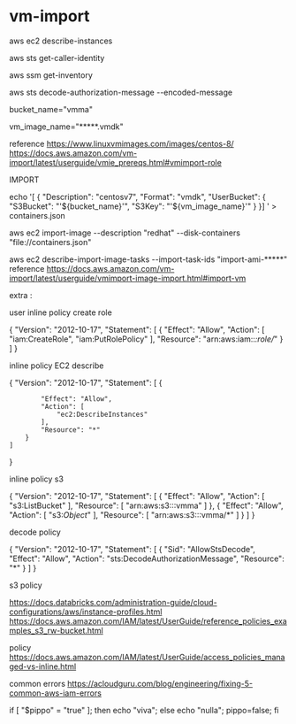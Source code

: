 # vm-import



aws ec2 describe-instances

aws sts get-caller-identity

aws ssm get-inventory

aws sts  decode-authorization-message --encoded-message

bucket_name="vmma"

vm_image_name="*****.vmdk"

reference
https://www.linuxvmimages.com/images/centos-8/
https://docs.aws.amazon.com/vm-import/latest/userguide/vmie_prereqs.html#vmimport-role

IMPORT 

echo '[
  {
    "Description": "centosv7",
    "Format": "vmdk",
    "UserBucket": {
        "S3Bucket": "'${bucket_name}'",
        "S3Key": "'${vm_image_name}'"
    }
}]
' > containers.json

aws ec2 import-image --description "redhat" --disk-containers "file://containers.json"


aws ec2 describe-import-image-tasks --import-task-ids "import-ami-*****"
reference
https://docs.aws.amazon.com/vm-import/latest/userguide/vmimport-image-import.html#import-vm

extra :

user inline policy create role

{
    "Version": "2012-10-17",
    "Statement": [
        {
            "Effect": "Allow",
            "Action": [
                "iam:CreateRole",
                "iam:PutRolePolicy"
            ],
            "Resource": "arn:aws:iam::*:role/*"
        }
    ]
}

inline policy EC2 describe 

{
    "Version": "2012-10-17",
    "Statement": [
        {
            
            "Effect": "Allow",
            "Action": [
                "ec2:DescribeInstances"
            ],
            "Resource": "*"
        }
    ]
}


inline policy s3  

{
    "Version": "2012-10-17",
    "Statement": [
        {
            "Effect": "Allow",
            "Action": [
                "s3:ListBucket"
            ],
            "Resource": [
                "arn:aws:s3:::vmma"
            ]
        },
        {
            "Effect": "Allow",
            "Action": [
                "s3:*Object*"
            ],
            "Resource": [
                "arn:aws:s3:::vmma/*"
            ]
        }
    ]
}


decode policy 

{
    "Version": "2012-10-17",
    "Statement": [
        {
            "Sid": "AllowStsDecode",
            "Effect": "Allow",
            "Action": "sts:DecodeAuthorizationMessage",
            "Resource": "*"
        }
    ]
}



s3 policy

https://docs.databricks.com/administration-guide/cloud-configurations/aws/instance-profiles.html
https://docs.aws.amazon.com/IAM/latest/UserGuide/reference_policies_examples_s3_rw-bucket.html

policy
https://docs.aws.amazon.com/IAM/latest/UserGuide/access_policies_managed-vs-inline.html

common errors
https://acloudguru.com/blog/engineering/fixing-5-common-aws-iam-errors

if [ "$pippo" = "true" ]; then echo "viva"; else echo "nulla"; pippo=false;  fi



